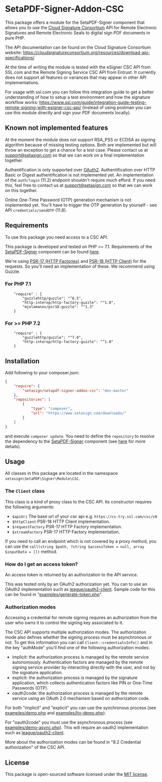 # SetaPDF-Signer-Addon-CSC

This package offers a module for the SetaPDF-Signer component that allows you to use the
[Cloud Signature Consortium](https://cloudsignatureconsortium.org) API for Remote Electronic Signatures and Remote 
Electronic Seals to digital sign PDF documents in pure PHP.

The API documentation can be found on the Cloud Signature Consortium website:
https://cloudsignatureconsortium.org/resources/download-api-specifications/

At the time of writing the module is tested with the eSigner CSC API from SSL.com and the Remote Signing Service CSC API from Entrust. 
It currently does not support all features or variances that may appear in other API implementations.

For usage with ssl.com you can follow this integration guide to get a better understanding of how to setup a test 
environment and how the signature workflow works: 
https://www.ssl.com/guide/integration-guide-testing-remote-signing-with-esigner-csc-api/
(instead of using postman you can use this module directly and sign your PDF documents locally).

## Known not implemented features

At the moment the module does not support RSA_PSS or ECDSA as signing algorithm because of missing testing options.
Both are implemented but will throw an exception to get a chance for a test case. Please contact us at
support@setasign.com so that we can work on a final implementation together.

Authentification is only supported over [OAuth2](https://oauth.net/2/). Authentification over HTTP Basic or Digest
authentification is not implemented yet. An implementation of the `auth/login` (11.2) endpoint shouldn't require much 
efford. If you need this, feel free to contact us at support@setasign.com so that we can work on this together.

Online One-Time Password (OTP) generation mechanism is not implemented yet. You'll have to trigger
the OTP generation by yourself - see API `credentials/sendOTP` (11.8).

## Requirements

To use this package you need access to a CSC API.

This package is developed and tested on PHP >= 7.1. Requirements of the 
[SetaPDF-Signer](https://www.setasign.com/signer)
component can be found [here](https://manuals.setasign.com/setapdf-signer-manual/getting-started/#index-1).

We're using [PSR-17 (HTTP Factories)](https://www.php-fig.org/psr/psr-17/) and 
[PSR-18 (HTTP Client)](https://www.php-fig.org/psr/psr-18/) for the requests. So you'll need an implementation of 
these. We recommend using Guzzle.

### For PHP 7.1
```
    "require" : {
        "guzzlehttp/guzzle": "^6.5",
        "http-interop/http-factory-guzzle": "^1.0",
        "mjelamanov/psr18-guzzle": "^1.3"
    }
```

### For >= PHP 7.2
```
    "require" : {
        "guzzlehttp/guzzle": "^7.0",
        "http-interop/http-factory-guzzle": "^1.0"
    }
```

## Installation
Add following to your composer.json:

```json
{
    "require": {
        "setasign/setapdf-signer-addon-csc": "dev-master"
    },
    "repositories": [
        {
            "type": "composer",
            "url": "https://www.setasign.com/downloads/"
        }
    ]
}
```

and execute `composer update`. You need to define the `repository` to resolve the dependency to the
[SetaPDF-Signer](https://www.setasign.com/signer) component
(see [here](https://getcomposer.org/doc/faqs/why-can%27t-composer-load-repositories-recursively.md) for more details).


## Usage

All classes in this package are located in the namespace `setasign\SetaPDF\Signer\Module\CSC`.

### The `Client` class

This class is a kind of proxy class to the CSC API. Its constructor requires the following arguments:

- `$apiUri` The base url of your csc api e.g. `https://cs-try.ssl.com/csc/v0`
- `$httpClient` PSR-18 HTTP Client implementation.
- `$requestFactory` PSR-17 HTTP Factory implementation.
- `$streamFactory` PSR-17 HTTP Factory implementation.

If you need to call an endpoint which is not covered by a proxy method, you can use the `call(string $path, ?string $accessToken = null, array $inputData = [])` method.

### How do I get an access token?

An access token is returned by an authorization to the API service.

This was tested only by an OAuth2 authorization yet. You can to use an OAuth2 implementation such as
[league/oauth2-client](https://github.com/thephpleague/oauth2-client).
Sample code for this can be found in "[examples/generate-token.php](examples/generate-token.php)".

### Authorization modes

Accessing a credential for remote signing requires an authorization from the user who owns it to control the signing
key associated to it. 

The CSC API supports multiple authorization modes. The authorization mode also defines whether the signing process must
be asynchronous or not. To get this information you can call `Client::credentialsInfo()` and in the key "authMode" you'll
find one of the following authorization modes:

- implicit: the authorization process is managed by the remote service autonomously. Authentication factors are managed by the remote signing service provider by interacting directly with the user, and not by the signature application.
- explicit: the authorization process is managed by the signature application, which collects authentication factors like PIN or One-Time Passwords (OTP).
- oauth2code: the authorization process is managed by the remote service using an OAuth 2.0 mechanism based on authorization code.

For both "implicit" and "explicit" you can use the synchronous process (see [examples/demo.php](examples/demo.php) and [examples/ltv-demo.php](examples/ltv-demo.php)).

For "oauth2code" you must use the asynchronous process (see [examples/demo-async.php](examples/async-demo.php)). This 
will require an oauth2 implementation such as
[league/oauth2-client](https://github.com/thephpleague/oauth2-client).

More about the authorization modes can be found in "8.2 Credential authorization" of the CSC API.

## License

This package is open-sourced software licensed under the [MIT license](https://opensource.org/licenses/MIT).

